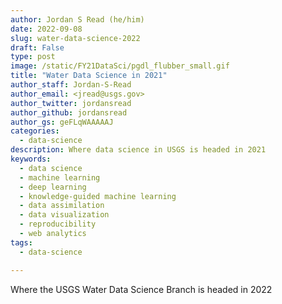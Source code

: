 ```yaml
---
author: Jordan S Read (he/him)
date: 2022-09-08
slug: water-data-science-2022
draft: False
type: post
image: /static/FY21DataSci/pgdl_flubber_small.gif
title: "Water Data Science in 2021"
author_staff: Jordan-S-Read
author_email: <jread@usgs.gov>
author_twitter: jordansread
author_github: jordansread
author_gs: geFLqWAAAAAJ
categories:
  - data-science
description: Where data science in USGS is headed in 2021
keywords:
  - data science
  - machine learning
  - deep learning
  - knowledge-guided machine learning
  - data assimilation
  - data visualization
  - reproducibility
  - web analytics
tags:
  - data-science 

---
```


Where the USGS Water Data Science Branch is headed in 2022

